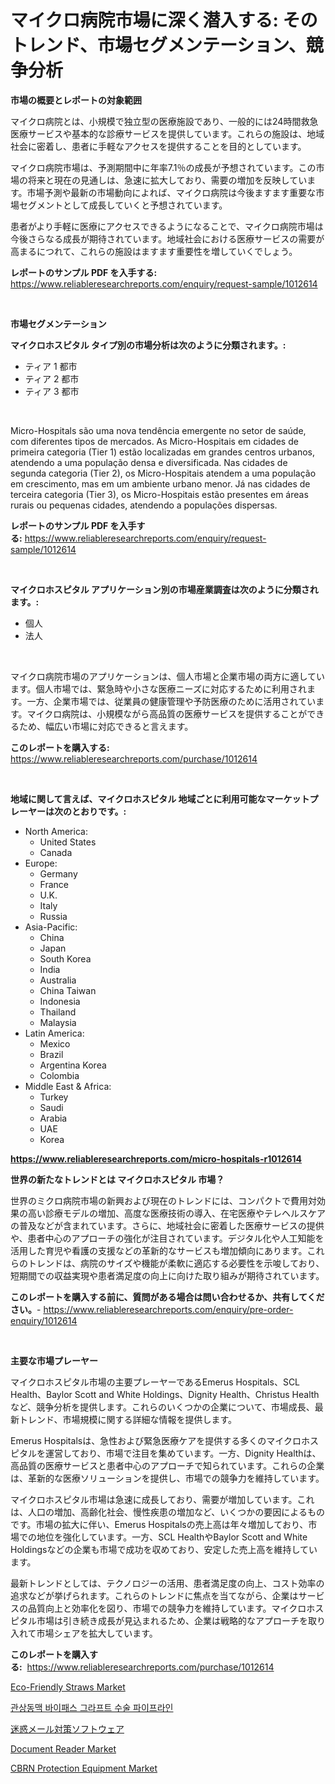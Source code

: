 <p><h1>マイクロ病院市場に深く潜入する: そのトレンド、市場セグメンテーション、競争分析</h1></p><p><strong>市場の概要とレポートの対象範囲</strong></p>
<p><p>マイクロ病院とは、小規模で独立型の医療施設であり、一般的には24時間救急医療サービスや基本的な診療サービスを提供しています。これらの施設は、地域社会に密着し、患者に手軽なアクセスを提供することを目的としています。</p><p>マイクロ病院市場は、予測期間中に年率7.1％の成長が予想されています。この市場の将来と現在の見通しは、急速に拡大しており、需要の増加を反映しています。市場予測や最新の市場動向によれば、マイクロ病院は今後ますます重要な市場セグメントとして成長していくと予想されています。</p><p>患者がより手軽に医療にアクセスできるようになることで、マイクロ病院市場は今後さらなる成長が期待されています。地域社会における医療サービスの需要が高まるにつれて、これらの施設はますます重要性を増していくでしょう。</p></p>
<p><strong>レポートのサンプル PDF を入手する:</strong> <a href="https://www.reliableresearchreports.com/enquiry/request-sample/1012614">https://www.reliableresearchreports.com/enquiry/request-sample/1012614</a></p>
<p>&nbsp;</p>
<p><strong>市場セグメンテーション</strong></p>
<p><strong>マイクロホスピタル タイプ別の市場分析は次のように分類されます。:</strong></p>
<p><ul><li>ティア 1 都市</li><li>ティア 2 都市</li><li>ティア 3 都市</li></ul></p>
<p>&nbsp;</p>
<p><p>Micro-Hospitals são uma nova tendência emergente no setor de saúde, com diferentes tipos de mercados. As Micro-Hospitais em cidades de primeira categoria (Tier 1) estão localizadas em grandes centros urbanos, atendendo a uma população densa e diversificada. Nas cidades de segunda categoria (Tier 2), os Micro-Hospitais atendem a uma população em crescimento, mas em um ambiente urbano menor. Já nas cidades de terceira categoria (Tier 3), os Micro-Hospitais estão presentes em áreas rurais ou pequenas cidades, atendendo a populações dispersas.</p></p>
<p><strong>レポートのサンプル PDF を入手する:</strong>&nbsp;<a href="https://www.reliableresearchreports.com/enquiry/request-sample/1012614">https://www.reliableresearchreports.com/enquiry/request-sample/1012614</a></p>
<p>&nbsp;</p>
<p><strong> マイクロホスピタル アプリケーション別の市場産業調査は次のように分類されます。:</strong></p>
<p><ul><li>個人</li><li>法人</li></ul></p>
<p>&nbsp;</p>
<p><p>マイクロ病院市場のアプリケーションは、個人市場と企業市場の両方に適しています。個人市場では、緊急時や小さな医療ニーズに対応するために利用されます。一方、企業市場では、従業員の健康管理や予防医療のために活用されています。マイクロ病院は、小規模ながら高品質の医療サービスを提供することができるため、幅広い市場に対応できると言えます。</p></p>
<p><strong>このレポートを購入する:</strong>&nbsp; <a href="https://www.reliableresearchreports.com/purchase/1012614">https://www.reliableresearchreports.com/purchase/1012614</a></p>
<p>&nbsp;</p>
<p><strong>地域に関して言えば、マイクロホスピタル 地域ごとに利用可能なマーケットプレーヤーは次のとおりです。:</strong></p>
<p><ul>
    <li>
        North America:
        <ul>
            <li>United States</li>
            <li>Canada</li>
        </ul>
    </li>
    <li>
        Europe:
        <ul>
            <li>Germany</li>
            <li>France</li>
            <li>U.K.</li>
            <li>Italy</li>
            <li>Russia</li>
        </ul>
    </li>
    <li>
        Asia-Pacific:
        <ul>
            <li>China</li>
            <li>Japan</li>
            <li>South Korea</li>
            <li>India</li>
            <li>Australia</li>
            <li>China Taiwan</li>
            <li>Indonesia</li>
            <li>Thailand</li>
            <li>Malaysia</li>
        </ul>
    </li>
    <li>
        Latin America:
        <ul>
            <li>Mexico</li>
            <li>Brazil</li>
            <li>Argentina Korea</li>
            <li>Colombia</li>
        </ul>
    </li>
    <li>
        Middle East & Africa:
        <ul>
            <li>Turkey</li>
            <li>Saudi</li>
            <li>Arabia</li>
            <li>UAE</li>
            <li>Korea</li>
        </ul>
    </li>
    </ul></p>
<p><strong><a href="https://www.reliableresearchreports.com/micro-hospitals-r1012614">https://www.reliableresearchreports.com/micro-hospitals-r1012614</a></strong>&nbsp;</p>
<p><strong>世界の新たなトレンドとは マイクロホスピタル 市場？</strong></p>
<p><p>世界のミクロ病院市場の新興および現在のトレンドには、コンパクトで費用対効果の高い診療モデルの増加、高度な医療技術の導入、在宅医療やテレヘルスケアの普及などが含まれています。さらに、地域社会に密着した医療サービスの提供や、患者中心のアプローチの強化が注目されています。デジタル化や人工知能を活用した育児や看護の支援などの革新的なサービスも増加傾向にあります。これらのトレンドは、病院のサイズや機能が柔軟に適応する必要性を示唆しており、短期間での収益実現や患者満足度の向上に向けた取り組みが期待されています。</p></p>
<p><strong>このレポートを購入する前に、質問がある場合は問い合わせるか、共有してください。</strong>- <a href="https://www.reliableresearchreports.com/enquiry/pre-order-enquiry/1012614">https://www.reliableresearchreports.com/enquiry/pre-order-enquiry/1012614</a></p>
<p>&nbsp;</p>
<p><strong>主要な市場プレーヤー</strong></p>
<p><p>マイクロホスピタル市場の主要プレーヤーであるEmerus Hospitals、SCL Health、Baylor Scott and White Holdings、Dignity Health、Christus Healthなど、競争分析を提供します。これらのいくつかの企業について、市場成長、最新トレンド、市場規模に関する詳細な情報を提供します。</p><p>Emerus Hospitalsは、急性および緊急医療ケアを提供する多くのマイクロホスピタルを運営しており、市場で注目を集めています。一方、Dignity Healthは、高品質の医療サービスと患者中心のアプローチで知られています。これらの企業は、革新的な医療ソリューションを提供し、市場での競争力を維持しています。</p><p>マイクロホスピタル市場は急速に成長しており、需要が増加しています。これは、人口の増加、高齢化社会、慢性疾患の増加など、いくつかの要因によるものです。市場の拡大に伴い、Emerus Hospitalsの売上高は年々増加しており、市場での地位を強化しています。一方、SCL HealthやBaylor Scott and White Holdingsなどの企業も市場で成功を収めており、安定した売上高を維持しています。</p><p>最新トレンドとしては、テクノロジーの活用、患者満足度の向上、コスト効率の追求などが挙げられます。これらのトレンドに焦点を当てながら、企業はサービスの品質向上と効率化を図り、市場での競争力を維持しています。マイクロホスピタル市場は引き続き成長が見込まれるため、企業は戦略的なアプローチを取り入れて市場シェアを拡大しています。</p></p>
<p><strong>このレポートを購入する:</strong>&nbsp;&nbsp;<a href="https://www.reliableresearchreports.com/purchase/1012614">https://www.reliableresearchreports.com/purchase/1012614</a></p>
<p><p><a href="https://github.com/mbisetmhermsr/Market-Research-Report-List-2/blob/main/eco-friendly-straws-market.md">Eco-Friendly Straws Market</a></p><p><a href="https://github.com/hasanrajibul387/Market-Research-Report-List-1/blob/main/9198597113443.md">관상동맥 바이패스 그라프트 수술 파이프라인</a></p><p><a href="https://github.com/mohamedbakry57/Market-Research-Report-List-4/blob/main/3239841121476.md">迷惑メール対策ソフトウェア</a></p><p><a href="https://github.com/elizabethdagraca/Market-Research-Report-List-3/blob/main/document-reader-market.md">Document Reader Market</a></p><p><a href="https://issuu.com/reportprime-2/docs/cbrn-protection-equipment-market-size-2030.pptx">CBRN Protection Equipment Market</a></p></p>